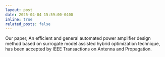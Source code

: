 ```yaml
---
layout: post
date: 2025-04-04 15:59:00-0400
inline: true
related_posts: false
---
```


Our paper, An efficient and general automated power amplifier design method based on surrogate model assisted hybrid optimization technique, has been accepted by IEEE Transactions on Antenna and Propagation.
